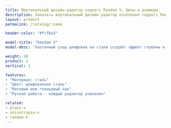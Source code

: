 ```yaml
---
title: Вертикальный дизайн-радитор copperi Random V. Цены и размеры.
description: Заказать вертикальный дизайн-радитор отопления copperi Random V в Москве.
layout: product
permalink: /catalog/:name

header-color: "#fcf6e3"

model-title: "Random V"
model-desc: "Хаотичный узор шлифовки на стали создаёт эффект глубины и бесконечное количество отблесков. Узор наносится вручную, поэтому каждый радиатор получается уникальным."

weight: 50
product: 1
vertical: 1

features:
- "Материал: сталь"
- "Цвет: шлифованная сталь"
- "Матовый или глянцевый лак"
- "Ручная работа - каждый радиатор уникален"

related:
- plain-v
- anisotropia-v
- random-h
---
```

